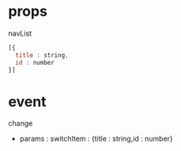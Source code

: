 # props
navList
```js
[{
  title : string,
  id : number
}]
```


# event

change

- params : switchItem : {title : string,id : number}